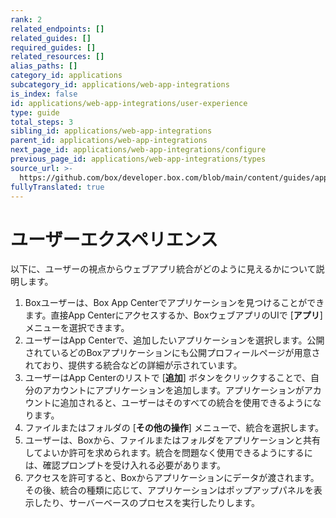 ```yaml
---
rank: 2
related_endpoints: []
related_guides: []
required_guides: []
related_resources: []
alias_paths: []
category_id: applications
subcategory_id: applications/web-app-integrations
is_index: false
id: applications/web-app-integrations/user-experience
type: guide
total_steps: 3
sibling_id: applications/web-app-integrations
parent_id: applications/web-app-integrations
next_page_id: applications/web-app-integrations/configure
previous_page_id: applications/web-app-integrations/types
source_url: >-
  https://github.com/box/developer.box.com/blob/main/content/guides/applications/web-app-integrations/user-experience.md
fullyTranslated: true
---
```

# ユーザーエクスペリエンス

以下に、ユーザーの視点からウェブアプリ統合がどのように見えるかについて説明します。

1. Boxユーザーは、Box App Centerでアプリケーションを見つけることができます。直接App Centerにアクセスするか、BoxウェブアプリのUIで \[**アプリ**] メニューを選択できます。
2. ユーザーはApp Centerで、追加したいアプリケーションを選択します。公開されているどのBoxアプリケーションにも公開プロフィールページが用意されており、提供する統合などの詳細が示されています。
3. ユーザーはApp Centerのリストで \[**追加**] ボタンをクリックすることで、自分のアカウントにアプリケーションを追加します。アプリケーションがアカウントに追加されると、ユーザーはそのすべての統合を使用できるようになります。
4. ファイルまたはフォルダの \[**その他の操作**] メニューで、統合を選択します。
5. ユーザーは、Boxから、ファイルまたはフォルダをアプリケーションと共有してよいか許可を求められます。統合を問題なく使用できるようにするには、確認プロンプトを受け入れる必要があります。
6. アクセスを許可すると、Boxからアプリケーションにデータが渡されます。その後、統合の種類に応じて、アプリケーションはポップアップパネルを表示したり、サーバーベースのプロセスを実行したりします。